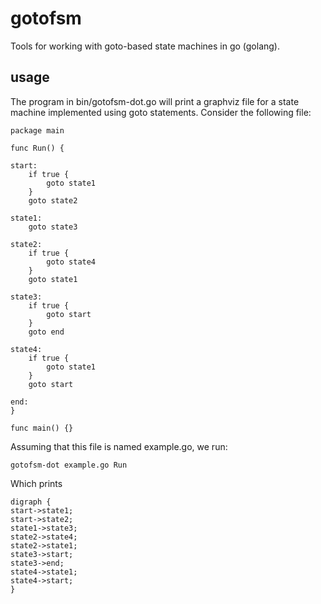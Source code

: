 gotofsm
=======

Tools for working with goto-based state machines in go (golang).

usage
-----

The program in bin/gotofsm-dot.go will print a graphviz file for a
state machine implemented using goto statements. Consider the
following file:

```
package main

func Run() {

start: 
	if true {
		goto state1
	}
	goto state2

state1: 
	goto state3

state2: 
	if true {
		goto state4
	}
	goto state1

state3: 
	if true {
		goto start
	}
	goto end

state4: 
	if true {
		goto state1
	}
	goto start

end:
}

func main() {}

```

Assuming that this file is named example.go, we run:

```
gotofsm-dot example.go Run
```

Which prints

```
digraph {
start->state1;
start->state2;
state1->state3;
state2->state4;
state2->state1;
state3->start;
state3->end;
state4->state1;
state4->start;
}
```

